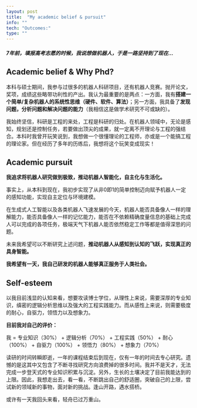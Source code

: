 ```yaml
---
layout: post
title:  "My academic belief & pursuit"
info: ""
tech: "Outcomes:"
type: ""
---
```


#### *7年前，填报高考志愿的时候，我说想做机器人，于是一路坚持到了现在...*
## Academic belief & Why Phd?

本科与硕士期间，我参与过很多的机器人科研项目，还有机器人竞赛。抛开论文，奖项，成绩这些略带功利性的产出。我认为最重要的是两点：一方面，我有**搭建一个简单/复杂机器人的系统性思维（硬件、软件、算法）**；另一方面，我具备了**发现问题，分析问题和解决问题的能力**（我相信这是做学术研究不可或缺的）。

我始终坚信，科研是工程的来处，工程是科研的归处。在机器人领域中，无论是感知，规划还是控制任务，若要做出顶尖的成果，就一定离不开理论与工程的强结合。本科时我曾开玩笑说到，我想做一个很懂理论的工程师，亦或是一个能搞工程的理论家。但在经历了多年的历练后，我想将这个玩笑变成现实！

## Academic pursuit

**我追求将机器人研究做到极致，推动机器人智能化，自主化与生活化。**

事实上，从本科到现在，我初步实现了从非0即1的简单控制迈向赋予机器人一定的感知功能，实现自主定位与环境建模。

在生成式人工智能以及各类机器人飞速发展的今天，机器人能否具备像人一样的理解能力，能否具备像人一样的记忆能力，能否在不依赖精确度量信息的基础上完成人可以完成的各项任务，极端天气下机器人能否依然稳定工作等都是值得深思的问题。

未来我希望可以不断研究上述问题，**推动机器人从感知到认知的飞跃，实现真正的具身智能。**

**我希望有一天，我自己研发的机器人能够真正服务于人类社会。**

## Self-esteem

以我目前浅显的认知来看，想要攻读博士学位，从理性上来说，需要深厚的专业知识，缜密的逻辑分析思维以及强大的工程实践能力。而从感性上来说，则需要极度的耐心，自驱力，领悟力以及想象力。

**目前我对自己的评价：**

我 = 专业知识（30%） + 逻辑分析（70%） + 工程实践（50%） + 耐心（100%） + 自驱力（100%） + 领悟力（80%） + 想象力（70%）

读研的时间转瞬即逝，一年的课程结束后到现在，仅有一年的时间去专心研究。遗憾的是这其中又包含了不断寻找研究方向浪费掉的很多时间。我并不是天才，无法完成一步登天式的专业知识积累与沉淀。另外，生长的土壤决定了目前我能达到的上限。因此，我想走出去，看一看，不断跳出自己的舒适圈，突破自己的上限，尝试新的领域新的事物，面对新的挑战。逢山开路，遇水搭桥。

或许有一天我回头来看，轻舟已过万重山。